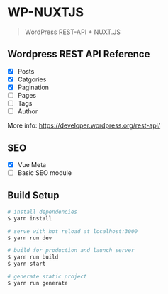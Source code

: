 # WP-NUXTJS

> WordPress REST-API + NUXT.JS

## Wordpress REST API Reference
 - [x] Posts
 - [x] Catgories
 - [x] Pagination
 - [ ] Pages
 - [ ] Tags
 - [ ] Author

 More info: https://developer.wordpress.org/rest-api/

## SEO
 - [x] Vue Meta
 - [ ] Basic SEO module

## Build Setup

``` bash
# install dependencies
$ yarn install

# serve with hot reload at localhost:3000
$ yarn run dev

# build for production and launch server
$ yarn run build
$ yarn start

# generate static project
$ yarn run generate
```
